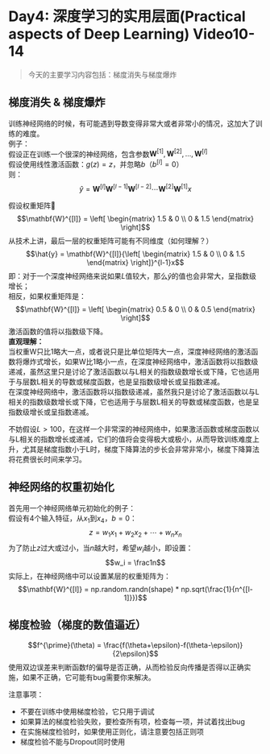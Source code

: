 # Day4: 深度学习的实用层面(Practical aspects of Deep Learning) Video10-14
> 今天的主要学习内容包括：梯度消失与梯度爆炸

## 梯度消失 & 梯度爆炸
训练神经网络的时候，有可能遇到导数变得非常大或者非常小的情况，这加大了训练的难度。  
例子：  
假设正在训练一个很深的神经网络，包含参数$\mathbf{W}^{[1]}, \mathbf{W}^{[2]}, ...,\mathbf{W}^{[l]}$  
假设使用线性激活函数：$g(z) = z$，并忽略$b$（$b^{[l]}=0$）  
则：  
$$\hat{y} = \mathbf{W}^{[l]}\mathbf{W}^{[l-1]}\mathbf{W}^{[l-2]}\cdots\mathbf{W}^{[2]}\mathbf{W}^{[1]}x$$

假设权重矩阵
$$\mathbf{W}^{[l]} = \left[
    \begin{matrix}
      1.5 & 0 \\  
      0 & 1.5
    \end{matrix}
  \right]$$
从技术上讲，最后一层的权重矩阵可能有不同维度（如何理解？）  
$$\hat{y} = \mathbf{W}^{[l]}{\left[
    \begin{matrix}
      1.5 & 0 \\  
      0 & 1.5
    \end{matrix}
  \right]}^{l-1}x$$
即：对于一个深度神经网络来说如果$L$值较大，那么$\hat{y}$的值也会非常大，呈指数级增长；  
相反，如果权重矩阵是：  
$$\mathbf{W}^{[l]} = \left[
    \begin{matrix}
      0.5 & 0 \\  
      0 & 0.5
    \end{matrix}
  \right]$$
激活函数的值将以指数级下降。  
**直观理解：**  
当权重W​只比1略大一点，或者说只是比单位矩阵大一点，深度神经网络的激活函数将爆炸式增长，如果W​比1略小一点，在深度神经网络中，激活函数将以指数级递减，虽然这里只是讨论了激活函数以与L相关的指数级数增长或下降，它也适用于与层数L相关的导数或梯度函数，也是呈指数级增长或呈指数递减。  
在深度神经网络中，激活函数将以指数级递减，虽然我只是讨论了激活函数以与L相关的指数级数增长或下降，它也适用于与层数L相关的导数或梯度函数，也是呈指数级增长或呈指数递减。

不妨假设$L > 100$，在这样一个非常深的神经网络中，如果激活函数或梯度函数以与L相关的指数增长或递减，它们的值将会变得极大或极小，从而导致训练难度上升，尤其是梯度指数小于L时，梯度下降算法的步长会非常非常小，梯度下降算法将花费很长时间来学习。

## 神经网络的权重初始化
首先用一个神经网络单元初始化的例子：  
假设有4个输入特征，从$x_1$到$x_4$，$b=0$：  
$$z = w_1x_1 + w_2x_2 + \cdots + w_nx_n$$
为了防止$z$过大或过小，当$n$越大时，希望$w_i$越小，即设置：
$$w_i = \frac1n$$
实际上，在神经网络中可以设置某层的权重矩阵为：  
$$\mathbf{W}^{[l]} = np.random.randn(shape) * np.sqrt(\frac{1}{n^{[l-1]}})$$

## 梯度检验（梯度的数值逼近）
$$f^{\prime}(\theta) = \frac{f(\theta+\epsilon)-f(\theta-\epsilon)}{2\epsilon}$$
使用双边误差来判断函数f的偏导是否正确，从而检验反向传播是否得以正确实施，如果不正确，它可能有bug需要你来解决。    

注意事项：  
- 不要在训练中使用梯度检验，它只用于调试
- 如果算法的梯度检验失败，要检查所有项，检查每一项，并试着找出bug
- 在实施梯度检验时，如果使用正则化，请注意要包括正则项
- 梯度检验不能与Dropout同时使用
